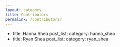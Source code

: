 ```yaml
---
layout: category
title: Contributors
permalink: /contributors/
---
```


  - title: Hanna Shea
    post_list:
      category: hanna_shea
 - title: Ryan Shea
    post_list:
      category: ryan_shea
